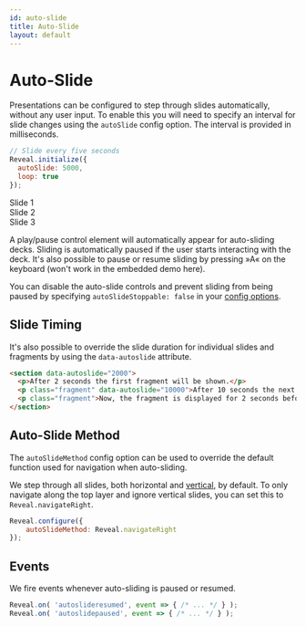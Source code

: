 ```yaml
---
id: auto-slide
title: Auto-Slide
layout: default
---
```


# Auto-Slide

Presentations can be configured to step through slides automatically, without any user input. To enable this you will need to specify an interval for slide changes using the `autoSlide` config option. The interval is provided in milliseconds.

```javascript
// Slide every five seconds
Reveal.initialize({
  autoSlide: 5000,
  loop: true
});
```
<div class="reveal reveal-example" data-config='{"autoSlide": 5000, "loop": true}'>
  <div class="slides">
    <section>Slide 1</section>
    <section>Slide 2</section>
    <section>Slide 3</section>
  </div>
</div>

A play/pause control element will automatically appear for auto-sliding decks. Sliding is automatically paused if the user starts interacting with the deck. It's also possible to pause or resume sliding by pressing »A« on the keyboard (won't work in the embedded demo here).

You can disable the auto-slide controls and prevent sliding from being paused by specifying `autoSlideStoppable: false` in your [config options](/api/config).

## Slide Timing

It's also possible to override the slide duration for individual slides and fragments by using the `data-autoslide` attribute.

```html
<section data-autoslide="2000">
  <p>After 2 seconds the first fragment will be shown.</p>
  <p class="fragment" data-autoslide="10000">After 10 seconds the next fragment will be shown.</p>
  <p class="fragment">Now, the fragment is displayed for 2 seconds before the next slide is shown.</p>
</section>
```

## Auto-Slide Method

The `autoSlideMethod` config option can be used to override the default function used for navigation when auto-sliding.

We step through all slides, both horizontal and [vertical](/features/vertical-slides), by default. To only navigate along the top layer and ignore vertical slides, you can set this to `Reveal.navigateRight`.

```js
Reveal.configure({
	autoSlideMethod: Reveal.navigateRight
});
````

## Events
We fire events whenever auto-sliding is paused or resumed.

```javascript
Reveal.on( 'autoslideresumed', event => { /* ... */ } );
Reveal.on( 'autoslidepaused', event => { /* ... */ } );
```